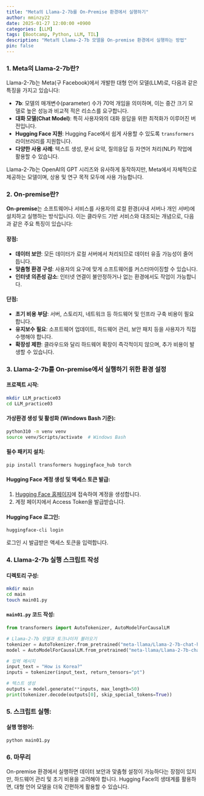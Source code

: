 ```yaml
---
title: "Meta의 Llama-2-7b를 On-Premise 환경에서 실행하기"
author: mminzy22
date: 2025-01-27 12:00:00 +0900
categories: [LLM]
tags: [Bootcamp, Python, LLM, TIL]
description: "Meta의 Llama-2-7b 모델을 On-premise 환경에서 실행하는 방법"
pin: false
---
```



### 1. Meta의 Llama-2-7b란?
Llama-2-7b는 Meta(구 Facebook)에서 개발한 대형 언어 모델(LLM)로, 다음과 같은 특징을 가지고 있습니다:

- **7b**: 모델의 매개변수(parameter) 수가 70억 개임을 의미하며, 이는 중간 크기 모델로 높은 성능과 비교적 적은 리소스를 요구합니다.
- **대화 모델(Chat Model)**: 특히 사용자와의 대화 응답을 위한 최적화가 이루어진 버전입니다.
- **Hugging Face 지원**: Hugging Face에서 쉽게 사용할 수 있도록 `transformers` 라이브러리를 지원합니다.
- **다양한 사용 사례**: 텍스트 생성, 문서 요약, 질의응답 등 자연어 처리(NLP) 작업에 활용할 수 있습니다.

Llama-2-7b는 OpenAI의 GPT 시리즈와 유사하게 동작하지만, Meta에서 자체적으로 제공하는 모델이며, 상용 및 연구 목적 모두에 사용 가능합니다.


### 2. On-premise란?
**On-premise**는 소프트웨어나 서비스를 사용자의 로컬 환경(사내 서버나 개인 서버)에 설치하고 실행하는 방식입니다. 이는 클라우드 기반 서비스와 대조되는 개념으로, 다음과 같은 주요 특징이 있습니다:

#### 장점:
- **데이터 보안**: 모든 데이터가 로컬 서버에서 처리되므로 데이터 유출 가능성이 줄어듭니다.
- **맞춤형 환경 구성**: 사용자의 요구에 맞게 소프트웨어를 커스터마이징할 수 있습니다.
- **인터넷 의존성 감소**: 인터넷 연결이 불안정하거나 없는 환경에서도 작업이 가능합니다.

#### 단점:
- **초기 비용 부담**: 서버, 스토리지, 네트워크 등 하드웨어 및 인프라 구축 비용이 필요합니다.
- **유지보수 필요**: 소프트웨어 업데이트, 하드웨어 관리, 보안 패치 등을 사용자가 직접 수행해야 합니다.
- **확장성 제한**: 클라우드와 달리 하드웨어 확장이 즉각적이지 않으며, 추가 비용이 발생할 수 있습니다.


### 3. Llama-2-7b를 On-premise에서 실행하기 위한 환경 설정

#### 프로젝트 시작:

```bash
mkdir LLM_practice03
cd LLM_practice03
```

#### 가상환경 생성 및 활성화 (Windows Bash 기준):

```bash
python310 -m venv venv
source venv/Scripts/activate  # Windows Bash
```

#### 필수 패키지 설치:

```bash
pip install transformers huggingface_hub torch
```

#### Hugging Face 계정 생성 및 액세스 토큰 발급:
1. [Hugging Face 홈페이지](https://huggingface.co/)에 접속하여 계정을 생성합니다.
2. 계정 페이지에서 Access Token을 발급받습니다.

#### Hugging Face 로그인:

```bash
huggingface-cli login
```
로그인 시 발급받은 액세스 토큰을 입력합니다.


### 4. Llama-2-7b 실행 스크립트 작성

#### 디렉토리 구성:

```bash
mkdir main
cd main
touch main01.py
```

#### `main01.py` 코드 작성:

```python
from transformers import AutoTokenizer, AutoModelForCausalLM

# Llama-2-7b 모델과 토크나이저 불러오기
tokenizer = AutoTokenizer.from_pretrained("meta-llama/Llama-2-7b-chat-hf")
model = AutoModelForCausalLM.from_pretrained("meta-llama/Llama-2-7b-chat-hf")

# 입력 메시지
input_text = "How is Korea?"
inputs = tokenizer(input_text, return_tensors="pt")

# 텍스트 생성
outputs = model.generate(**inputs, max_length=50)
print(tokenizer.decode(outputs[0], skip_special_tokens=True))
```


### 5. 스크립트 실행:

#### 실행 명령어:

```bash
python main01.py
```



### 6. 마무리
On-premise 환경에서 실행하면 데이터 보안과 맞춤형 설정이 가능하다는 장점이 있지만, 하드웨어 관리 및 초기 비용을 고려해야 합니다. Hugging Face의 생태계를 활용하면, 대형 언어 모델을 더욱 간편하게 활용할 수 있습니다.

